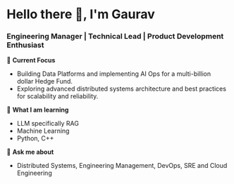 # Hello there 👋, I'm Gaurav

### Engineering Manager | Technical Lead | Product Development Enthusiast

🔭 __Current Focus__
- Building Data Platforms and implementing AI Ops for a multi-billion dollar Hedge Fund.
- Exploring advanced distributed systems architecture and best practices for scalability and reliability. 

🌱 __What I am learning__
- LLM specifically RAG
- Machine Learning
- Python, C++

💬 __Ask me about__ 
- Distributed Systems, Engineering Management, DevOps, SRE and Cloud Engineering
<br/>
